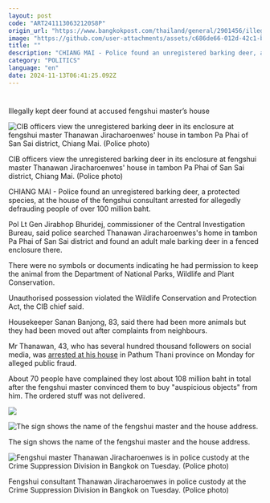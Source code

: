 ```yaml
---
layout: post
code: "ART2411130632120S8P"
origin_url: "https://www.bangkokpost.com/thailand/general/2901456/illegally-kept-deer-found-at-accused-fengshui-masters-house"
image: "https://github.com/user-attachments/assets/c686de66-012d-42c1-b419-cf56be1a7981"
title: ""
description: "CHIANG MAI - Police found an unregistered barking deer, a protected species, at the house of the fengshui consultant arrested for allegedly defrauding people of over 100 million baht."
category: "POLITICS"
language: "en"
date: 2024-11-13T06:41:25.092Z
---
```


# 

Illegally kept deer found at accused fengshui master’s house

![CIB officers view the unregistered barking deer in its enclosure at fengshui master Thanawan Jiracharoenwes' house in tambon Pa Phai of San Sai district, Chiang Mai. (Police photo)](https://github.com/user-attachments/assets/4516f157-e5d1-468b-89f7-5be2365e7798)

CIB officers view the unregistered barking deer in its enclosure at fengshui master Thanawan Jiracharoenwes' house in tambon Pa Phai of San Sai district, Chiang Mai. (Police photo)

CHIANG MAI - Police found an unregistered barking deer, a protected species, at the house of the fengshui consultant arrested for allegedly defrauding people of over 100 million baht.

Pol Lt Gen Jirabhop Bhuridej, commissioner of the Central Investigation Bureau, said police searched Thanawan Jiracharoenwes's home in tambon Pa Phai of San Sai district and found an adult male barking deer in a fenced enclosure there. 

There were no symbols or documents indicating he had permission to keep the animal from the Department of National Parks, Wildlife and Plant Conservation.

Unauthorised possession violated the Wildlife Conservation and Protection Act, the CIB chief said.

Housekeeper Sanan Banjong, 83, said there had been more animals but they had been moved out after complaints from neighbours.

Mr Thanawan, 43, who has several hundred thousand followers on social media, was [arrested at his house](https://www.bangkokpost.com/thailand/general/2900067) in Pathum Thani province on Monday for alleged public fraud.

About 70 people have complained they lost about 108 million baht in total  after the fengshui master convinced them to buy "auspicious objects" from him. The ordered stuff was not delivered.

![](https://github.com/user-attachments/assets/27a5b67c-7c96-4116-b82e-2cfbeb50daa1)

![The sign shows the name of the fengshui master and the house address.](https://github.com/user-attachments/assets/11ab4b21-af96-46d3-997f-1e5c5dea0d85)

The sign shows the name of the fengshui master and the house address.

![Fengshui master Thanawan Jiracharoenwes is in police custody at the Crime Suppression Division in Bangkok on Tuesday. (Police photo)](https://github.com/user-attachments/assets/e24d3f4b-fc24-4b9b-be8d-710b0edaed63)

Fengshui consultant Thanawan Jiracharoenwes in police custody at the Crime Suppression Division in Bangkok on Tuesday. (Police photo)